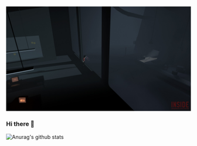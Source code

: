 ![inside](https://raw.githubusercontent.com/hzjjg/hzjjg/master/INSIDE-Free-Download-3.jpg)

### Hi there 👋

![Anurag's github stats](https://github-readme-stats.vercel.app/api?username=hzjjg&count_private=true)
